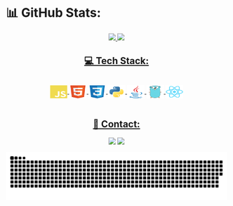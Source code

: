 
   # 📊 GitHub Stats:

 <div align="center">
    <a href="https://github.com/AlessandroHI">
    <img height="180em" src="https://github-readme-stats.vercel.app/api?username=AlessandroHi&theme=tokyonight&hide_border=false&include_all_commits=false&count_private=false"/>
    <img height="180em" src="https://github-readme-stats.vercel.app/api/top-langs/?username=AlessandroHI&layout=compact&langs_count=7&theme=tokyonight"/>
      
   
## 💻 Tech Stack:
  <div style="display: inline_block"><br>
    <img align="center" alt="Rafa-Js" height="30" width="40" src="https://raw.githubusercontent.com/devicons/devicon/master/icons/javascript/javascript-plain.svg">
    <img align="center" alt="Rafa-HTML" height="30" width="40" src="https://raw.githubusercontent.com/devicons/devicon/master/icons/html5/html5-original.svg">
    <img align="center" alt="Rafa-CSS" height="30" width="40" src="https://raw.githubusercontent.com/devicons/devicon/master/icons/css3/css3-original.svg">
    <img align="center" alt="Rafa-Python" height="30" width="40" src="https://raw.githubusercontent.com/devicons/devicon/master/icons/python/python-original.svg">
    <img align="center" alt="Rafa-Python" height="30" width="40" src="https://raw.githubusercontent.com/devicons/devicon/master/icons/java/java-original.svg">
    <img align="center" alt="Rafa-Goland" height="30" width="40" src="https://raw.githubusercontent.com/devicons/devicon/master/icons/go/go-original.svg">
    <img align="center" alt="Rafa-React" height="30" width="40" src="https://raw.githubusercontent.com/devicons/devicon/master/icons/react/react-original.svg">
  </div><br>
            
  ## 📨 Contact:
  <div> 
    <a href = "mailto:ivanalessadroh@gmail.com"><img src="https://img.shields.io/badge/-Gmail-%23333?style=for-the-badge&logo=gmail&logoColor=white" target="_blank"></a>
    <a href="https://www.linkedin.com/in/alessandro-hilario/" target="_blank"><img src="https://img.shields.io/badge/-LinkedIn-%230077B5?style=for-the-badge&logo=linkedin&logoColor=white" target="_blank"></a> 
    
  </div>

  ![Snake animation](https://github.com/AlessandroHI/AlessandroHI/blob/output/github-contribution-grid-snake.svg)

 

<!-- Proudly created with GPRM ( https://gprm.itsvg.in ) -->

